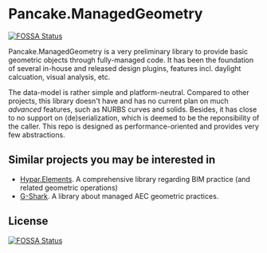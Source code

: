 # Pancake.ManagedGeometry
[![FOSSA Status](https://app.fossa.com/api/projects/git%2Bgithub.com%2Fkarakasa%2FPancake.ManagedGeometry.svg?type=shield)](https://app.fossa.com/projects/git%2Bgithub.com%2Fkarakasa%2FPancake.ManagedGeometry?ref=badge_shield)


Pancake.ManagedGeometry is a very preliminary library to provide basic geometric objects through fully-managed code. It has been the foundation of several in-house and released design plugins, features incl. daylight calcuation, visual analysis, etc. 

The data-model is rather simple and platform-neutral. Compared to other projects, this library doesn't have and has no current plan on much *advanced* features, such as NURBS curves and solids. Besides, it has close to no support on (de)serialization, which is deemed to be the reponsibility of the caller. This repo is designed as performance-oriented and provides very few abstractions.

## Similar projects you may be interested in
* [Hypar.Elements](https://github.com/hypar-io/Elements). A comprehensive library regarding BIM practice (and related geometric operations)
* [G-Shark](https://github.com/GSharker/G-Shark). A library about managed AEC geometric practices.


## License
[![FOSSA Status](https://app.fossa.com/api/projects/git%2Bgithub.com%2Fkarakasa%2FPancake.ManagedGeometry.svg?type=large)](https://app.fossa.com/projects/git%2Bgithub.com%2Fkarakasa%2FPancake.ManagedGeometry?ref=badge_large)